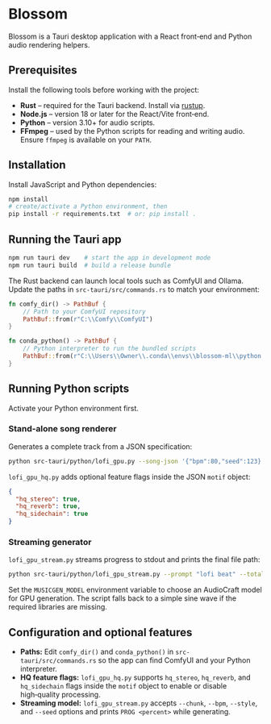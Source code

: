 # Blossom

Blossom is a Tauri desktop application with a React front‑end and Python audio
rendering helpers.

## Prerequisites

Install the following tools before working with the project:

- **Rust** – required for the Tauri backend. Install via [rustup](https://rustup.rs/).
- **Node.js** – version 18 or later for the React/Vite front‑end.
- **Python** – version 3.10+ for audio scripts.
- **FFmpeg** – used by the Python scripts for reading and writing audio. Ensure
  `ffmpeg` is available on your `PATH`.

## Installation

Install JavaScript and Python dependencies:

```bash
npm install
# create/activate a Python environment, then
pip install -r requirements.txt  # or: pip install .
```

## Running the Tauri app

```bash
npm run tauri dev    # start the app in development mode
npm run tauri build  # build a release bundle
```

The Rust backend can launch local tools such as ComfyUI and Ollama. Update the
paths in `src-tauri/src/commands.rs` to match your environment:

```rust
fn comfy_dir() -> PathBuf {
    // Path to your ComfyUI repository
    PathBuf::from(r"C:\\Comfy\\ComfyUI")
}

fn conda_python() -> PathBuf {
    // Python interpreter to run the bundled scripts
    PathBuf::from(r"C:\\Users\\Owner\\.conda\\envs\\blossom-ml\\python.exe")
}
```

## Running Python scripts

Activate your Python environment first.

### Stand‑alone song renderer

Generates a complete track from a JSON specification:

```bash
python src-tauri/python/lofi_gpu.py --song-json '{"bpm":80,"seed":123}' --out output.wav
```

`lofi_gpu_hq.py` adds optional feature flags inside the JSON `motif` object:

```json
{
  "hq_stereo": true,
  "hq_reverb": true,
  "hq_sidechain": true
}
```

### Streaming generator

`lofi_gpu_stream.py` streams progress to stdout and prints the final file path:

```bash
python src-tauri/python/lofi_gpu_stream.py --prompt "lofi beat" --total-seconds 30
```

Set the `MUSICGEN_MODEL` environment variable to choose an AudioCraft model for
GPU generation. The script falls back to a simple sine wave if the required
libraries are missing.

## Configuration and optional features

- **Paths:** Edit `comfy_dir()` and `conda_python()` in `src-tauri/src/commands.rs`
  so the app can find ComfyUI and your Python interpreter.
- **HQ feature flags:** `lofi_gpu_hq.py` supports `hq_stereo`, `hq_reverb`, and
  `hq_sidechain` flags inside the `motif` object to enable or disable
  high‑quality processing.
- **Streaming model:** `lofi_gpu_stream.py` accepts `--chunk`, `--bpm`,
  `--style`, and `--seed` options and prints `PROG <percent>` while generating.

